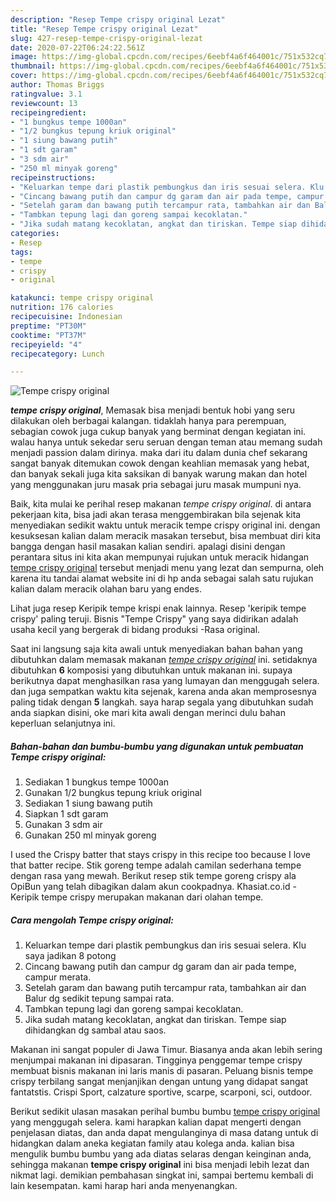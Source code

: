 ```yaml
---
description: "Resep Tempe crispy original Lezat"
title: "Resep Tempe crispy original Lezat"
slug: 427-resep-tempe-crispy-original-lezat
date: 2020-07-22T06:24:22.561Z
image: https://img-global.cpcdn.com/recipes/6eebf4a6f464001c/751x532cq70/tempe-crispy-original-foto-resep-utama.jpg
thumbnail: https://img-global.cpcdn.com/recipes/6eebf4a6f464001c/751x532cq70/tempe-crispy-original-foto-resep-utama.jpg
cover: https://img-global.cpcdn.com/recipes/6eebf4a6f464001c/751x532cq70/tempe-crispy-original-foto-resep-utama.jpg
author: Thomas Briggs
ratingvalue: 3.1
reviewcount: 13
recipeingredient:
- "1 bungkus tempe 1000an"
- "1/2 bungkus tepung kriuk original"
- "1 siung bawang putih"
- "1 sdt garam"
- "3 sdm air"
- "250 ml minyak goreng"
recipeinstructions:
- "Keluarkan tempe dari plastik pembungkus dan iris sesuai selera. Klu saya jadikan 8 potong"
- "Cincang bawang putih dan campur dg garam dan air pada tempe, campur merata."
- "Setelah garam dan bawang putih tercampur rata, tambahkan air dan Balur dg sedikit tepung sampai rata."
- "Tambkan tepung lagi dan goreng sampai kecoklatan."
- "Jika sudah matang kecoklatan, angkat dan tiriskan. Tempe siap dihidangkan dg sambal atau saos."
categories:
- Resep
tags:
- tempe
- crispy
- original

katakunci: tempe crispy original 
nutrition: 176 calories
recipecuisine: Indonesian
preptime: "PT30M"
cooktime: "PT37M"
recipeyield: "4"
recipecategory: Lunch

---
```



![Tempe crispy original](https://img-global.cpcdn.com/recipes/6eebf4a6f464001c/751x532cq70/tempe-crispy-original-foto-resep-utama.jpg)

<b><i>tempe crispy original</i></b>, Memasak bisa menjadi bentuk hobi yang seru dilakukan oleh berbagai kalangan. tidaklah hanya para perempuan, sebagian cowok juga cukup banyak yang berminat dengan kegiatan ini. walau hanya untuk sekedar seru seruan dengan teman atau memang sudah menjadi passion dalam dirinya. maka dari itu dalam dunia chef sekarang sangat banyak ditemukan cowok dengan keahlian memasak yang hebat, dan banyak sekali juga kita saksikan di banyak warung makan dan hotel yang menggunakan juru masak pria sebagai juru masak mumpuni nya.

Baik, kita mulai ke perihal resep makanan <i>tempe crispy original</i>. di antara pekerjaan kita, bisa jadi akan terasa menggembirakan bila sejenak kita menyediakan sedikit waktu untuk meracik tempe crispy original ini. dengan kesuksesan kalian dalam meracik masakan tersebut, bisa membuat diri kita bangga dengan hasil masakan kalian sendiri. apalagi disini dengan perantara situs ini kita akan mempunyai rujukan untuk meracik hidangan <u>tempe crispy original</u> tersebut menjadi menu yang lezat dan sempurna, oleh karena itu tandai alamat website ini di hp anda sebagai salah satu rujukan kalian dalam meracik olahan baru yang endes.

Lihat juga resep Keripik tempe krispi enak lainnya. Resep &#39;keripik tempe crispy&#39; paling teruji. Bisnis &#34;Tempe Crispy&#34; yang saya didirikan adalah usaha kecil yang bergerak di bidang produksi -Rasa original.


Saat ini langsung saja kita awali untuk menyediakan bahan bahan yang dibutuhkan dalam memasak makanan <u><i>tempe crispy original</i></u> ini. setidaknya dibutuhkan <b>6</b> komposisi yang dibutuhkan untuk makanan ini. supaya berikutnya dapat menghasilkan rasa yang lumayan dan menggugah selera. dan juga sempatkan waktu kita sejenak, karena anda akan memprosesnya paling tidak dengan <b>5</b> langkah. saya harap segala yang dibutuhkan sudah anda siapkan disini, oke mari kita awali dengan merinci dulu bahan keperluan selanjutnya ini.

<!--inarticleads1-->

##### Bahan-bahan dan bumbu-bumbu yang digunakan untuk pembuatan Tempe crispy original:

1. Sediakan 1 bungkus tempe 1000an
1. Gunakan 1/2 bungkus tepung kriuk original
1. Sediakan 1 siung bawang putih
1. Siapkan 1 sdt garam
1. Gunakan 3 sdm air
1. Gunakan 250 ml minyak goreng


I used the Crispy batter that stays crispy in this recipe too because I love that batter recipe. Stik goreng tempe adalah camilan sederhana tempe dengan rasa yang mewah. Berikut resep stik tempe goreng crispy ala OpiBun yang telah dibagikan dalam akun cookpadnya. Khasiat.co.id - Keripik tempe crispy merupakan makanan dari olahan tempe. 

<!--inarticleads2-->

##### Cara mengolah Tempe crispy original:

1. Keluarkan tempe dari plastik pembungkus dan iris sesuai selera. Klu saya jadikan 8 potong
1. Cincang bawang putih dan campur dg garam dan air pada tempe, campur merata.
1. Setelah garam dan bawang putih tercampur rata, tambahkan air dan Balur dg sedikit tepung sampai rata.
1. Tambkan tepung lagi dan goreng sampai kecoklatan.
1. Jika sudah matang kecoklatan, angkat dan tiriskan. Tempe siap dihidangkan dg sambal atau saos.


Makanan ini sangat populer di Jawa Timur. Biasanya anda akan lebih sering menjumpai makanan ini dipasaran. Tingginya penggemar tempe crispy membuat bisnis makanan ini laris manis di pasaran. Peluang bisnis tempe crispy terbilang sangat menjanjikan dengan untung yang didapat sangat fantatstis. Crispi Sport, calzature sportive, scarpe, scarponi, sci, outdoor. 

Berikut sedikit ulasan masakan perihal bumbu bumbu <u>tempe crispy original</u> yang menggugah selera. kami harapkan kalian dapat mengerti dengan penjelasan diatas, dan anda dapat mengulanginya di masa datang untuk di hidangkan dalam aneka kegiatan family atau kolega anda. kalian bisa mengulik bumbu bumbu yang ada diatas selaras dengan keinginan anda, sehingga makanan <b>tempe crispy original</b> ini bisa menjadi lebih lezat dan nikmat lagi. demikian pembahasan singkat ini, sampai bertemu kembali di lain kesempatan. kami harap hari anda menyenangkan.

